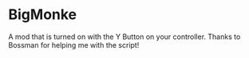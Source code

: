 # BigMonke
A mod that is turned on with the Y Button on your controller. Thanks to Bossman for helping me with the script!
